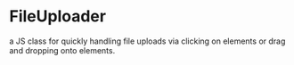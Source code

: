 # FileUploader
a JS class for quickly handling file uploads via clicking on elements or  drag and dropping onto elements.
